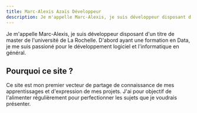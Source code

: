 ```yaml
---
title: Marc-Alexis Azaïs Développeur
description: Je m'appelle Marc-Alexis, je suis développeur disposant d'un titre de master de l'université de La Rochelle. D'abord ayant une formation en Data, je me suis passioné pour le développement logiciel et l'informatique en général.
---
```


Je m'appelle Marc-Alexis, je suis développeur disposant d'un titre de master de l'université de La Rochelle. D'abord ayant une formation en Data, je me suis passioné pour le développement logiciel et l'informatique en général.

## Pourquoi ce site ?

Ce site est mon premier vecteur de partage de connaissance de mes apprentissages et d'expression de mes projets. J'ai pour objectif de l'alimenter régulièrement pour perfectionner les sujets que je voudrais présenter.